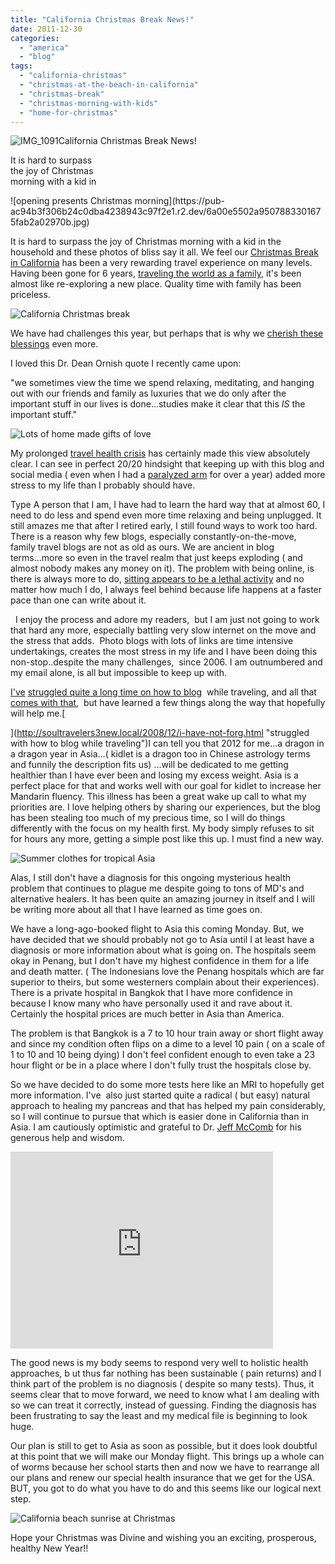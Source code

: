 ```yaml
---
title: "California Christmas Break News!"
date: 2011-12-30
categories: 
  - "america"
  - "blog"
tags: 
  - "california-christmas"
  - "christmas-at-the-beach-in-california"
  - "christmas-break"
  - "christmas-morning-with-kids"
  - "home-for-christmas"
---
```


![IMG_1091](https://pub-ac94b3f306b24c0dba4238943c97f2e1.r2.dev/6a00e5502a950788330168e4ac2349970c.jpg)California Christmas Break News!

It is hard to surpass  
the joy of Christmas  
morning with a kid in

<!--more--> ![opening presents Christmas morning](https://pub-ac94b3f306b24c0dba4238943c97f2e1.r2.dev/6a00e5502a9507883301675fab2a02970b.jpg)  
  
  
It is hard to surpass the joy of Christmas morning with a kid in the household and these photos of bliss say it all. We feel our [Christmas Break in California](http://soultravelers3new.local/2011/11/home-for-the-holidays.html "Christmas break in California") has been a very rewarding travel experience on many levels. Having been gone for 6 years, [traveling the world as a family](http://soultravelers3new.local/2011/07/what-our-nomadic-travel-lifestyle-looks-like-family-fun.html "traveling the world as a family"), it's been almost like re-exploring a new place. Quality time with family has been priceless.  
  
![California Christmas break](https://pub-ac94b3f306b24c0dba4238943c97f2e1.r2.dev/6a00e5502a950788330168e4adbf36970c.jpg)  
  
  
We have had challenges this year, but perhaps that is why we [cherish these blessings](http://soultravelers3new.local/2011/12/holiday-blessings.html "cherish these blessings") even more.  
  
I loved this Dr. Dean Ornish quote I recently came upon:  
  
"we sometimes view the time we spend relaxing, meditating, and hanging out with our friends and family as luxuries that we do only after the important stuff in our lives is done...studies make it clear that this _IS_ the important stuff."  
  
![Lots of home made gifts of love](https://pub-ac94b3f306b24c0dba4238943c97f2e1.r2.dev/6a00e5502a9507883301675facd24d970b.jpg)  
  
My prolonged [travel health crisis](http://soultravelers3new.local/2011/09/travel-health-secrets-for-long-term-digital-nomads.html "travel health secrets") has certainly made this view absolutely clear. I can see in perfect 20/20 hindsight that keeping up with this blog and social media ( even when I had a [paralyzed arm](http://soultravelers3new.local/2009/09/-a-travelers-tragic-tale-handling-travel-disasters-medical-emergency-.html "paralyzed arm") for over a year) added more stress to my life than I probably should have.  
  
Type A person that I am, I have had to learn the hard way that at almost 60, I need to do less and spend even more time relaxing and being unplugged. It still amazes me that after I retired early, I still found ways to work too hard. There is a reason why few blogs, especially constantly-on-the-move,  family travel blogs are not as old as ours. We are ancient in blog terms...more so even in the travel realm that just keeps exploding ( and almost nobody makes any money on it). The problem with being online, is there is always more to do, [sitting appears to be a lethal activity](http://www.nytimes.com/2011/04/17/magazine/mag-17sitting-t.html "sitting is a leathal activity") and no matter how much I do, I always feel behind because life happens at a faster pace than one can write about it.  
  
  I enjoy the process and adore my readers,  but I am just not going to work that hard any more, especially battling very slow internet on the move and the stress that adds.  Photo blogs with lots of links are time intensive undertakings, creates the most stress in my life and I have been doing this non-stop..despite the many challenges,  since 2006. I am outnumbered and my email alone, is all but impossible to keep up with.  
  
[I've](http://soultravelers3new.local/2008/12/i-have-not-forg.html "struggled with how to blog while traveling") [struggled quite a long time on how to blog](http://soultravelers3new.local/2008/12/i-have-not-forg.html "struggled with how to blog while traveling")  while traveling, and all that [comes with that](http://soultravelers3new.local/2009/05/family-travel-photo-sweden-reindeer-meat-in-kota-traditional-sami-lapland.html "all that comes with travel blogging"),  but have learned a few things along the way that hopefully will help me.[  
  
](http://soultravelers3new.local/2008/12/i-have-not-forg.html "struggled with how to blog while traveling")I can tell you that 2012 for me...a dragon in a dragon year in Asia...( kidlet is a dragon too in Chinese astrology terms and funnily the description fits us) ...will be dedicated to me getting healthier than I have ever been and losing my excess weight. Asia is a perfect place for that and works well with our goal for kidlet to increase her Mandarin fluency. This illness has been a great wake up call to what my priorities are. I love helping others by sharing our experiences, but the blog has been stealing too much of my precious time, so I will do things differently with the focus on my health first. My body simply refuses to sit for hours any more, getting a simple post like this up. I must find a new way.  
  
![Summer clothes for tropical Asia](https://pub-ac94b3f306b24c0dba4238943c97f2e1.r2.dev/6a00e5502a950788330168e4add927970c.jpg)  
  
  
  
Alas, I still don't have a diagnosis for this ongoing mysterious health problem that continues to plague me despite going to tons of MD's and alternative healers. It has been quite an amazing journey in itself and I will be writing more about all that I have learned as time goes on.  
  
We have a long-ago-booked flight to Asia this coming Monday. But, we have decided that we should probably not go to Asia until I at least have a diagnosis or more information about what is going on. The hospitals seem okay in Penang, but I don't have my highest confidence in them for a life and death matter. ( The Indonesians love the Penang hospitals which are far superior to theirs, but some westerners complain about their experiences). There is a private hospital in Bangkok that I have more confidence in because I know many who have personally used it and rave about it. Certainly the hospital prices are much better in Asia than America.  
  
The problem is that Bangkok is a 7 to 10 hour train away or short flight away and since my condition often flips on a dime to a level 10 pain ( on a scale of 1 to 10 and 10 being dying) I don't feel confident enough to even take a 23 hour flight or be in a place where I don't fully trust the hospitals close by.  
  
So we have decided to do some more tests here like an MRI to hopefully get more information. I've  also just started quite a radical ( but easy) natural approach to healing my pancreas and that has helped my pain considerably, so I will continue to pursue that which is easier done in California than in Asia. I am cautiously optimistic and grateful to Dr. [Jeff McComb](http://mccombsplan.com/ "Dr Jeff McComb") for his generous help and wisdom.  
  

<iframe src="http://www.youtube.com/embed/hxBFv5AAxhw" frameborder="0" height="315" width="420"></iframe>

  
  
The good news is my body seems to respond very well to holistic health approaches, b ut thus far nothing has been sustainable ( pain returns) and I think part of the problem is no diagnosis ( despite so many tests). Thus, it seems clear that to move forward, we need to know what I am dealing with so we can treat it correctly, instead of guessing. Finding the diagnosis has been frustrating to say the least and my medical file is beginning to look huge.  
  
Our plan is still to get to Asia as soon as possible, but it does look doubtful at this point that we will make our Monday flight. This brings up a whole can of worms because her school starts then and now we have to rearrange all our plans and renew our special health insurance that we get for the USA. BUT, you got to do what you have to do and this seems like our logical next step.  
  
![California beach sunrise at Christmas](https://pub-ac94b3f306b24c0dba4238943c97f2e1.r2.dev/6a00e5502a9507883301675fadf48d970b.jpg)  
  
  
  
Hope your Christmas was Divine and wishing you an exciting, prosperous, healthy New Year!!
